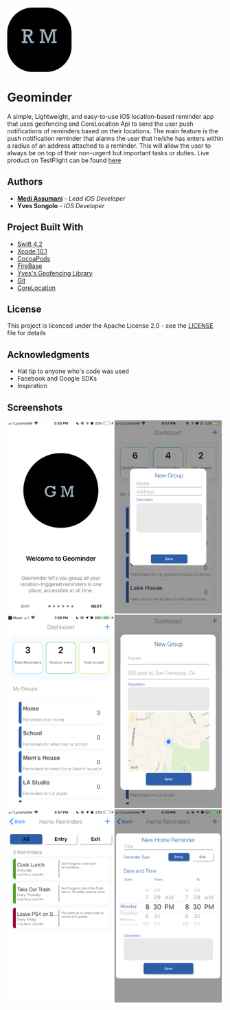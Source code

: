 <img src= "screenshots/logo_github.png" width = 150 height = 150></img>

# Geominder

A simple, Lightweight, and easy-to-use iOS location-based reminder app that uses geofencing and CoreLocation Api  to send the user push notifications of reminders based on their locations. The main feature is the push notification reminder that alarms the user that he/she has enters within a radius of an address attached to a reminder. This will allow the user to always be on top of their non-urgent but important tasks or duties. Live product on TestFlight can be found <a href="https://testflight.apple.com/join/do291tga">here</a>

## Authors

* **<a href= "https://github.com/MediBoss">Medi Assumani</a>** - *Lead iOS Developer*
* **Yves Songolo** - *iOS Developer*

## Project Built With

* [Swift 4.2](https://developer.apple.com/swift/)
* [Xcode 10.1](https://developer.apple.com/xcode/)
* [CocoaPods](https://guides.cocoapods.org/terminal/commands.html)
* [FireBase](https://console.firebase.google.com/u/1/)
* [Yves's Geofencing Library](https://cocoapods.org/pods/SquareRegion)
* [Git](https://git-scm.com/)
* [CoreLocation](https://developer.apple.com/documentation/corelocation)


## License

This project is licenced under the Apache License 2.0 - see the <a href="https://github.com/yveslym/remindMe/blob/dev/LICENSE">LICENSE</a> file for details

## Acknowledgments

* Hat tip to anyone who's code was used
* Facebook and Google SDKs
* Inspiration


## Screenshots

<img src= "screenshots/sc1.PNG" width = 250 height = 450></img><img src= "screenshots/sc2.PNG" width = 250 height = 450>
<img src= "screenshots/sc3.PNG" width = 250 height = 450><img src= "screenshots/sc4.jpg" width = 250 height = 450>
<img src= "screenshots/sc5.PNG" width = 250 height = 450><img src= "screenshots/sc6.PNG" width = 250 height = 450>
